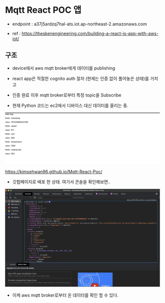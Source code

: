 # Mqtt React POC 앱

- endpoint : a37j5ardzq7hal-ats.iot.ap-northeast-2.amazonaws.com

- ref : https://theskenengineering.com/building-a-react-js-app-with-aws-iot/


## 구조

- device에서 aws mqtt broker에게 데이터를 publishing
- react app은 적절한 cognito auth 절차 (현재는 인증 없이 풀어놓은 상태)를 거치고
- 인증 완료 이후 mqtt broker로부터 특정 topic을 Subscribe

- 현재 Python 코드는 ec2에서 디바이스 대신 데이터를 올리는 중.

![1](images/1.png)

https://kimsehwan96.github.io/Mqtt-React-Poc/

- 깃헙페이지로 배포 한 상태. 여기서 콘솔을 확인해보면..

![2](images/2.png)

- 이케 aws mqtt broker로부터 온 데이터를 확인 할 수 있다.